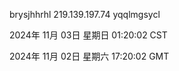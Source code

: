 brysjhhrhl 219.139.197.74 yqqlmgsycl

2024年 11月 03日 星期日 01:20:02 CST

2024年 11月 02日 星期六 17:20:02 GMT
